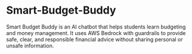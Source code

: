 # Smart-Budget-Buddy
Smart Budget Buddy is an AI chatbot that helps students learn budgeting and money management. It uses AWS Bedrock with guardrails to provide safe, clear, and responsible financial advice without sharing personal or unsafe information.
